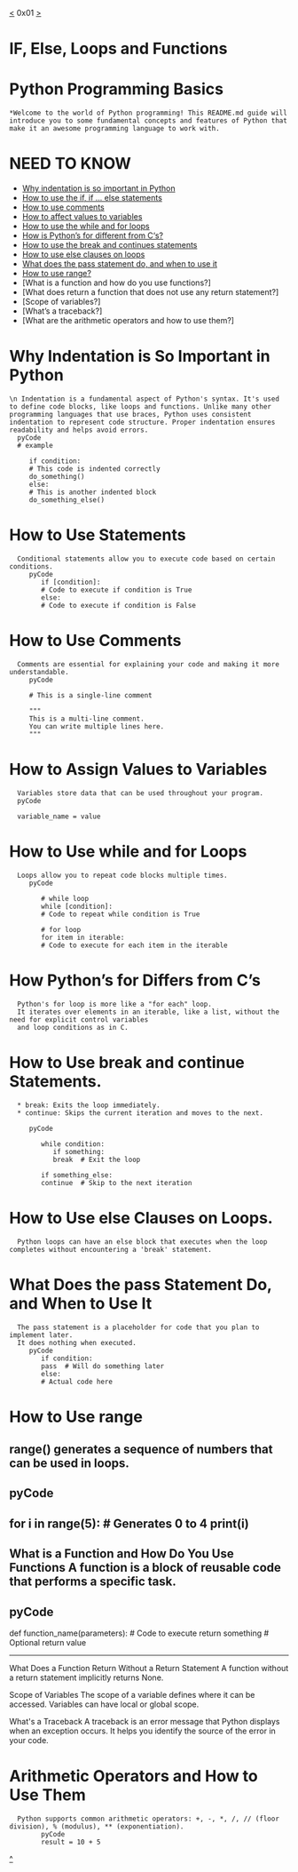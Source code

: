 [<](https://github.com/TheeKingZa/alx-higher_level_programming/tree/master/0x00-python-hello_world/README.md) 0x01 [>](https://github.com/TheeKingZa/alx-higher_level_programming/tree/master/0x02-python-import_modules/README.md)
# IF, Else, Loops and Functions

# Python Programming Basics
    *Welcome to the world of Python programming! This README.md guide will introduce you to some fundamental concepts and features of Python that make it an awesome programming language to work with.

# NEED TO KNOW
* [Why indentation is so important in Python](#why-indentation-is-so-important-in-python)
* [How to use the if, if ... else statements](#how-to-use-statements)
* [How to use comments](#how-to-use-comments)
* [How to affect values to variables](#how-to-assign-values-to-variables)
* [How to use the while and for loops](#how-to-use-while-and-for-loops)
* [How is Python’s for different from C‘s?](#how-pythons-for-differs-from-cs)
* [How to use the break and continues statements](#how-to-use-break-and-continue-statements)
* [How to use else clauses on loops](#how-to-use-else-clauses-on-loops)
* [What does the pass statement do, and when to use it](#what-does-the-pass-statement-do-and-when-to-use-it)
* [How to use range?](#how-to-use-range)
* [What is a function and how do you use functions?]
* [What does return a function that does not use any return statement?]
* [Scope of variables?]
* [What’s a traceback?]
* [What are the arithmetic operators and how to use them?]

# Why Indentation is So Important in Python
    \n Indentation is a fundamental aspect of Python's syntax. It's used to define code blocks, like loops and functions. Unlike many other programming languages that use braces, Python uses consistent indentation to represent code structure. Proper indentation ensures readability and helps avoid errors.
      pyCode
      # example

         if condition:
         # This code is indented correctly
         do_something()
         else:
         # This is another indented block
         do_something_else()

# How to Use Statements
      Conditional statements allow you to execute code based on certain conditions.
         pyCode
            if [condition]:
            # Code to execute if condition is True
            else:
            # Code to execute if condition is False


# How to Use Comments
      Comments are essential for explaining your code and making it more understandable.
         pyCode
         
         # This is a single-line comment
         
         """
         This is a multi-line comment.
         You can write multiple lines here.
         """
         
# How to Assign Values to Variables
      Variables store data that can be used throughout your program.
      pyCode
      
      variable_name = value

# How to Use while and for Loops
      Loops allow you to repeat code blocks multiple times.
         pyCode
         
            # while loop
            while [condition]:
            # Code to repeat while condition is True

            # for loop
            for item in iterable:
            # Code to execute for each item in the iterable

# How Python’s for Differs from C’s
      Python's for loop is more like a "for each" loop.
      It iterates over elements in an iterable, like a list, without the need for explicit control variables
      and loop conditions as in C.

# How to Use break and continue Statements.
      * break: Exits the loop immediately.
      * continue: Skips the current iteration and moves to the next.
      
         pyCode
         
            while condition:
               if something:
               break  # Exit the loop
               
            if something_else:
            continue  # Skip to the next iteration


# How to Use else Clauses on Loops.
      Python loops can have an else block that executes when the loop completes without encountering a 'break' statement.

# What Does the pass Statement Do, and When to Use It
      The pass statement is a placeholder for code that you plan to implement later.
      It does nothing when executed.
         pyCode
            if condition:
            pass  # Will do something later
            else:
            # Actual code here

# How to Use range
range() generates a sequence of numbers that can be used in loops.
---------
pyCode
----
for i in range(5):  # Generates 0 to 4
    print(i)
---------

What is a Function and How Do You Use Functions
A function is a block of reusable code that performs a specific task.
-----
pyCode
----
def function_name(parameters):
    # Code to execute
    return something  # Optional return value

----------------
What Does a Function Return Without a Return Statement
A function without a return statement implicitly returns None.

Scope of Variables
The scope of a variable defines where it can be accessed. Variables can have local or global scope.

What's a Traceback
A traceback is an error message that Python displays when an exception occurs. It helps you identify the source of the error in your code.

# Arithmetic Operators and How to Use Them
      Python supports common arithmetic operators: +, -, *, /, // (floor division), % (modulus), ** (exponentiation).
            pyCode
            result = 10 + 5

[^](#if-else-loops-and-functions)
